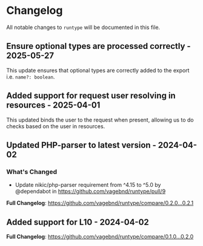 # Changelog

All notable changes to `runtype` will be documented in this file.

## Ensure optional types are processed correctly - 2025-05-27

This update ensures that optional types are correctly added to the export i.e. `name?: boolean`.

## Added support for request user resolving in resources - 2025-04-01

This updated binds the user to the request when present, allowing us to do checks based on the user in resources.

## Updated PHP-parser to latest version - 2024-04-02

### What's Changed

* Update nikic/php-parser requirement from ^4.15 to ^5.0 by @dependabot in https://github.com/vagebnd/runtype/pull/9

**Full Changelog**: https://github.com/vagebnd/runtype/compare/0.2.0...0.2.1

## Added support for L10 - 2024-04-02

**Full Changelog**: https://github.com/vagebnd/runtype/compare/0.1.0...0.2.0
